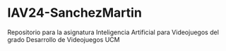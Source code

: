 # IAV24-SanchezMartin
Repositorio para la asignatura Inteligencia Artificial para Videojuegos del grado Desarrollo de Videojuegos UCM
